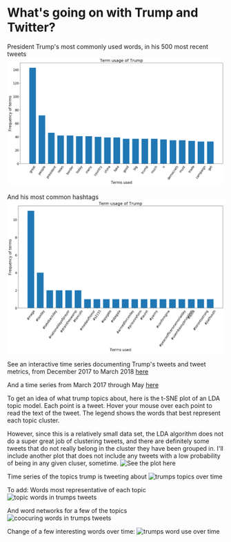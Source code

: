 # What's going on with Trump and Twitter?

President Trump's most commonly used words, in his 500 most recent tweets
![Trumps most commonly used words in his 500 most recent tweets](/figures/trump_data/trump_terms.png)

And his most common hashtags
![Trumps most commonly used hashtags in his 500 most recent tweets](/figures/trump_data/trump_hashtags.png)

See an interactive time series documenting Trump's tweets and tweet metrics, from December 2017 to March 2018 
[here](https://saverymax.github.io/Twitter-Mining/figures/trump_data/trump_time_series)

And a time series from March 2017 through May
[here](https://saverymax.github.io/Twitter-Mining/figures/trump_data/march-may_trump_series)


To get an idea of what trump topics about, here is the t-SNE plot of an LDA topic model. Each point is a tweet. Hover your mouse over each point to read the text of the tweet. The legend shows the words that best represent each topic cluster. 

However, since this is a relatively small data set, the LDA algorithm does not do a super great job of clustering tweets, and there are definitely some tweets that do not really belong in the cluster they have been grouped in. I'll include another plot that does not include any tweets with a low probability of being in any given cluser, sometime. 
![See the plot here](https://saverymax.github.io/Twitter-Mining/figures/trump_data/topic_model_trump)

Time series of the topics trump is tweeting about 
![trumps topics over time](https://saverymax.github.io/Twitter-Mining/figures/trump_data/time_series_topics.png)

To add:
Words most representative of each topic
![topic words in trumps tweets]()

And word networks for a few of the topics
![coocuring words in trumps tweets]()

Change of a few interesting words over time:
![trumps word use over time]()
